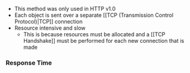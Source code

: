 - This method was only used in HTTP v1.0
- Each object is sent over a separate [[TCP (Transmission Control Protocol)|TCP]] connection
- Resource intensive and slow
	- This is because resources must be allocated and a [[TCP Handshake]] must be performed for each new connection that is made
### Response Time

